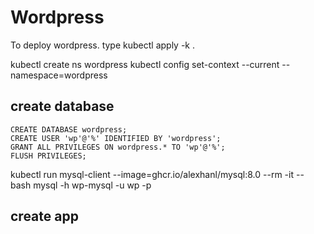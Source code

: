 # Wordpress
To deploy wordpress. type kubectl apply -k .

kubectl create ns wordpress
kubectl config set-context --current --namespace=wordpress


## create database
```
CREATE DATABASE wordpress;
CREATE USER 'wp'@'%' IDENTIFIED BY 'wordpress';
GRANT ALL PRIVILEGES ON wordpress.* TO 'wp'@'%';
FLUSH PRIVILEGES;
```

kubectl run mysql-client --image=ghcr.io/alexhanl/mysql:8.0 --rm -it -- bash
mysql -h wp-mysql -u wp -p

## create app
